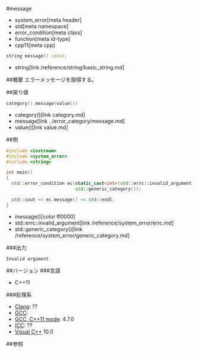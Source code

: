 #message
* system_error[meta header]
* std[meta namespace]
* error_condition[meta class]
* function[meta id-type]
* cpp11[meta cpp]

```cpp
string message() const;
```
* string[link /reference/string/basic_string.md]

##概要
エラーメッセージを取得する。


##戻り値
```cpp
category().message(value())
```
* category()[link category.md]
* message[link ../error_category/message.md]
* value()[link value.md]


##例
```cpp
#include <iostream>
#include <system_error>
#include <string>

int main()
{
  std::error_condition ec(static_cast<int>(std::errc::invalid_argument),
                          std::generic_category());

  std::cout << ec.message() << std::endl;
}
```
* message()[color ff0000]
* std::errc::invalid_argument[link /reference/system_error/errc.md]
* std::generic_category()[link /reference/system_error/generic_category.md]

###出力
```
Invalid argument
```

##バージョン
###言語
- C++11

###処理系
- [Clang](/implementation.md#clang): ??
- [GCC](/implementation.md#gcc): 
- [GCC, C++11 mode](/implementation.md#gcc): 4.7.0
- [ICC](/implementation.md#icc): ??
- [Visual C++](/implementation.md#visual_cpp) 10.0


##参照
